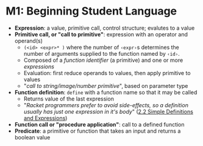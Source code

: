 #  M1: Beginning Student Language

- **Expression**: a value, primitive call, control structure; evalutes to a value
- **Primitive call, or "call to primitive"**: expression with an operator and operand(s)
  - `(<id> <expr>* )` where the number of `‹expr›`s determines the number of arguments supplied to the function named by `‹id›`.
  - Composed of a _function identifier_ (a primitive) and one or more _expressions_
  - Evaluation: first reduce operands to values, then apply primitive to values
  - "_call to string/image/number primitive_", based on parameter type
- **Function definition**: `define` with a function name so that it may be called
  - Returns value of the last expression
  - "_Racket programmers prefer to avoid side-effects, so a definition usually has just one expression in it's body_" ([2.2 Simple Definitions and Expressions](https://docs.racket-lang.org/guide/syntax-overview.html))
- **Function call or "procedure application"**: call to a defined function
- **Predicate**: a primitive or function that takes an input and returns a boolean value
